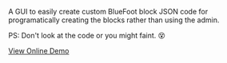 A GUI to easily create custom BlueFoot block JSON code for programatically creating the blocks rather than using the admin.

PS: Don't look at the code or you might faint. 😵

[View Online Demo](https://blockbuilder.netlify.com)